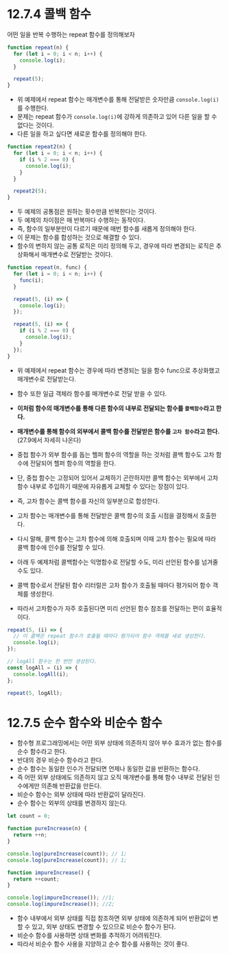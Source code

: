 # 12.7.4 콜백 함수

어떤 일을 반복 수행하는 repeat 함수를 정의해보자

```javascript
function repeat(n) {
  for (let i = 0; i < n; i++) {
    console.log(i);
  }

  repeat(5);
}
```

- 위 예제에서 repeat 함수는 매개변수를 통해 전달받은 숫자만큼 `console.log(i)`를 수행한다.
- 문제는 repeat 함수가 `console.log(i)`에 강하게 의존하고 있어 다른 일을 할 수 없다는 것이다.
- 다른 일을 하고 싶다면 새로운 함수를 정의해야 한다.

```javascript
function repeat2(n) {
  for (let i = 0; i < n; i++) {
    if (i % 2 === 0) {
      console.log(i);
    }
  }

  repeat2(5);
}
```

- 두 예제의 공통점은 원하는 횟수만큼 반복한다는 것이다.
- 두 예제의 차이점은 매 반복마다 수행하는 동작이다.
- 즉, 함수의 일부분만이 다르기 때문에 매번 함수를 새롭게 정의해야 한다.
- 이 문제는 함수를 합성하는 것으로 해결할 수 있다.
- 함수의 변하지 않는 공통 로직은 미리 정의해 두고, 경우에 따라 변경되는 로직은 추상화해서 매개변수로 전달받는 것이다.

```javascript
function repeat(n, func) {
  for (let i = 0; i < n; i++) {
    func(i);
  }

  repeat(5, (i) => {
    console.log(i);
  });

  repeat(5, (i) => {
    if (i % 2 === 0) {
      console.log(i);
    }
  });
}
```

- 위 예제에서 repeat 함수는 경우에 따라 변경되는 일을 함수 func으로 추상화했고 매개변수로 전달받는다.
- 함수 또한 일급 객체라 함수를 매개변수로 전달 받을 수 있다.
- **이처럼 함수의 매개변수를 통해 다른 함수의 내부로 전달되는 함수를 `콜백함수`라고 한다.**
- **매개변수를 통해 함수의 외부에서 콜백 함수를 전달받은 함수를 `고차 함수`라고 한다.** (27.9에서 자세히 나온다)
- 중첩 함수가 외부 함수를 돕는 헬퍼 함수의 역할을 하는 것처럼 콜백 함수도 고차 함수에 전달되어 헬퍼 함수의 역할을 한다.
- 단, 중첩 함수는 고정되어 있어서 교체하기 곤란하지만 콜백 함수는 외부에서 고차 함수 내부로 주입하기 때문에 자유롭게 교체할 수 있다는 장점이 있다.
- 즉, 고차 함수는 콜백 함수를 자신의 일부분으로 합성한다.
- 고차 함수는 매개변수를 통해 전달받은 콜백 함수의 호출 시점을 결정해서 호출한다.
- 다시 말해, 콜백 함수는 고차 함수에 의해 호출되며 이때 고차 함수는 필요에 따라 콜백 함수에 인수를 전달할 수 있다.

- 아래 두 예제처럼 콜백함수는 익명함수로 전달할 수도, 미리 선언된 함수를 넘겨줄수도 있다.
- 콜백 함수로서 전달된 함수 리터럴은 고차 함수가 호출될 때마다 평가되어 함수 객체를 생성한다.
- 따라서 고차함수가 자주 호출된다면 미리 선언된 함수 참조를 전달하는 편이 효율적이다.

```javascript
repeat(5, (i) => {
  // 이 콜백은 repeat 함수가 호출될 때마다 평가되어 함수 객체를 새로 생성한다.
  console.log(i);
});
```

```javascript
// logAll 함수는 한 번만 생성된다.
const logAll = (i) => {
  console.logAll(i);
};

repeat(5, logAll);
```

# 12.7.5 순수 함수와 비순수 함수

- 함수형 프로그래밍에서는 어떤 외부 상태에 의존하지 않아 부수 효과가 없는 함수를 순수 함수라고 한다.
- 반대의 경우 비순수 함수라고 한다.
- 순수 함수는 동일한 인수가 전달되면 언제나 동일한 값을 반환하는 함수다.
- 즉 어떤 외부 상태에도 의존하지 않고 오직 매개변수를 통해 함수 내부로 전달된 인수에게만 의존해 반환값을 만든다.
- 비순수 함수는 외부 상태에 따라 반환값이 달라진다.
- 순수 함수는 외부의 상태를 변경하지 않는다.

```javascript
let count = 0;

function pureIncrease(n) {
  return ++n;
}

console.log(pureIncrease(count)); // 1;
console.log(pureIncrease(count)); // 1;

function impureIncrease() {
  return ++count;
}

console.log(impureIncrease()); //1;
console.log(impureIncrease()); //2;
```

- 함수 내부에서 외부 상태를 직접 참조하면 외부 상태에 의존하게 되어 반환값이 변할 수 있고, 외부 상태도 변경할 수 있으므로 비순수 함수가 된다.
- 비순수 함수를 사용하면 상태 변화를 추적하기 어려워진다.
- 따라서 비순수 함수 사용을 지양하고 순수 함수를 사용하는 것이 좋다.
